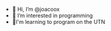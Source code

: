 - 👋 Hi, I’m @joacoox
- 👀 I’m interested in programming 
- 🌱I'm learning to program on the UTN

<!---
joacoox/joacoox is a ✨ special ✨ repository because its `README.md` (this file) appears on your GitHub profile.
You can click the Preview link to take a look at your changes.
--->
